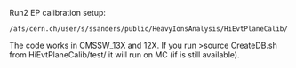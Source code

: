 Run2 EP calibration setup:

```/afs/cern.ch/user/s/ssanders/public/HeavyIonsAnalysis/HiEvtPlaneCalib/```

The code works in CMSSW_13X and 12X. If you run >source CreateDB.sh from  HiEvtPlaneCalib/test/ it will run on MC (if is still available).
